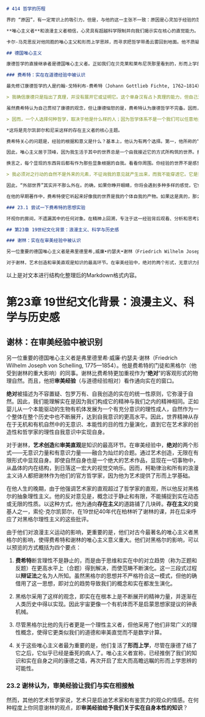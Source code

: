 ```markdown
# 414 哲学的历程

界的 “原因”，有一定常识上的吸引力，但是，与他的这一主张不一致：原因是心灵加于经验的范畴，不能用于经验所给的东西之外。后康德运动寻求用许多方式解决这个问题。德国唯心主义和浪漫主义否定我们像康德主张的那样，与终极实在相隔绝。虽然他们同意经验科学的世界只是一个显象体系，但他们没有得出实在自身是神秘不可及之域这一康德式的结论。相反，他们主张，当我们用恰当的方式接近它时，实在正是我们在经验中遭遇的东西。然而，他们把经验世界描述得比康德所想象的更宽泛和丰富，因为他们把道德、美学和宗教经验包括进它的范围内。

**唯心主义者**和浪漫主义者相信，心灵具有超越科学限制并向我们揭示实在核心的直觉能力。其他人，如实证主义者和功利主义者，主张科学描述的世界（康德的现象界）是唯一值得谈论的世界。这样，他们通过将讨论超验实在的意义全部取消，避免了在康德那里发现的成问题的二元论。既然我们经验到的唯一实在是感觉材料，因而他们主张科学只能描述经验中出现的规律性，但它不能做关于终极实在和任何其他形而上学实在的推测。

卡尔-马克思反对他同胞的唯心主父和形而上学思辨，而寻求把哲学带甬云雾回到地面。他不质疑形而上学,但主张它必须采用务实的科学唯物主义。最后，存在主义者提供了他们自己的替代康德哲学的东西。这个运动从它在19世纪最初的开端开始，就形成了两个版本。首先，索伦•克尔凯郭尔发起了宗教存在主义。对于克尔凯郭尔，存在着一个超越时空世界的超验实在，即上帝。在克尔凯郭尔看来，康德说科学和哲学理性不能向我们揭示这个实在是对的，因为上帝只能通过个人的信仰行为才能被知道。存在主义的第二个版本在弗里德里希-尼采的著作中采取了美学形式。尼采把康德的立场推向极端，说我们不能知道超出显象的任何实在，但是补充说，现象被主观需要和个人价值创造性地结构化。因而，没有绝对的东西，一切都是主观的。

## 德国唯心主义

康德哲学的直接继承者是德国唯心主义者。正如我们在贝克莱和莱布尼茨那里看到的，形而上学的唯心主义者并不必然有很高的理想（虽然这对于这样的哲学家通常是真的）。相反，唯心主义指的是万物都必须被理解为内在地依赖某种心理或精神实在的理论。虽然他们受康德影响，但康德之后的这些唯心主义者们却对康德狭隘的知识定义和关于心灵限度的定见感到不耐烦。根据他们的观点，康德过于谨慎的做法，让人类知识被判处居住在荒芜、狭小而平凡的地方，得不到任何精神的滋养。唯心主义者渴望无限（这招致他们的批判者给他们贴上“狂热求全”的标签）。因而，唯心主义者寻求冲破康德如此辛苦建造的认知论壁垒。这样做之后，他们希望心灵能够涵盖实在自身，而不只是显象世界。“涵盖”一词可能有误导性。因为它暗示一个独立存在的实在，心灵可以与之相关联也可以不相关联。然而，这正好是唯心主义者否定的。唯心主义者指责康德过于严苛地限制了经验的范围。（黑格尔轻蔑地讽刺康德的经验观是“这儿有一个鼻烟壶，那儿有一个烛台”。') 唯心主义者认为，领会实在世界不是通过对感觉材料片段的科学分析，而是一种由道德或审美经验提供的理智直观。既然终极实在是精神的而不是物质的，它就能支持显示在道德、艺术和宗教中的人类精神的最高抱负。

### 费希特：实在在道德经验中被认识

最先修订康德哲学的人是约翰-戈特利布-费希特（Johann Gottlieb Fichte, 1762—1814）。在1793年的信中，费希特陈述了他对康德的评价：

> 我确信康德只是指出了真理，并没有展开它或证明它。这个单身汉有占卜真理的能力，但自己没有意识到他所依赖的根据。

虽然费希特认为自己贯彻了康德的观念，但让康德恼怒的是，费希特认为康德哲学不完备。因而，康德否认他的观念与费希特有任何相似之处。费希特准备“如何”展开康德的洞见？他从自由观念出发来进行。尽管康德把自由作为道德的公设，费希特则把它移到了他哲学舞台的中心。在他看来，自由不仅是行动的预设，而且也是人类认知的预设。康德曾说，只有一套普遍的范畴来组织经验，因而我们不能选择如何看待世界。对于费希特，有许多不同的方式理解世界。这种修正的后果是把康德的哥白尼革命个人化了。世界是我的世界。我使用的范畴是那些让我的世界有意义的范畴。因此哲学开始于对终极原则的选择，而这一承诺的做出是基于气质而不是客观证据。用费希特自己的话说：

> 因而，一个人选择何种哲学，取决于他是什么样的人；因为哲学体系不是一个我们可以任意地拒绝或接受的死的物品；毋宁说它是一个被人所拥有的灵魂赋予生命的东西。

*这将是克尔凯郭尔和尼采这样的存在主义者的核心主题。

费希特关心的问题是，经验的根据和意义是什么？基本上，他认为有两个选择。第一，他所称的“独断论”在独立的外部实在（康德的物自体）中寻求经验的根基。这一进路用外部世界解释内部经验。这是科学家的立场，康德之前的理性主义者和经验主义者都采用这一立场。与之相反，费希特青睐唯心主义。根据这种观点，经验的根据存在于我们自己最深的本性——自我中。这一进路用我们的内部经验解释外部世界。如果我们像独断论者做的那样，把自己限制在科学知识中，我们将永远不能超出因果秩序，并且将把我们自己看作被动的对象，受制于自然的决定论机制。然而，通过一种理智直观，我们能逐渐意识到道德法则。正如康德所表明的，这要求我们把我们自己设想为自由的、自我决定的行动者，在一个将有意义的选项呈现给我们的世界中，完成我们的道德计划。那么，我们将如何看待我们自己和我们的世界？对于费希特，这不是一个理论问题，而是一个热切的实践问题。和20世纪的实用主义者（他们受到费希特的影响）一样，他认为，我们的信念不能通过形而上学论证来证明。相反，使得信念可行的是它影响我们生活和服务于我们目的的方式。例如，科学方法没有写在天上，并且“事实”也没有说出对它们自己的解释。我们选择科学地探究自然，这是因为我们相信这种方法有助于达成我们的目的并使我们的世界有意义。在最终的分析中，即使科学也以我们的主观承诺和从属实践信仰的行动为基础。

因此，唯心主义居于顶峰，因为我生活于其中的世界总是一个由我接近它的方式所构筑的世界。费希特为把自我作为经验的根基提供了进一步的动机。第一，我们知道内在世界优于外在世界，所以哲学家应该从这里出发。第二，如果我们从杂多的运动物质开始，我们将永远不能由此得出一个统一的心灵和意识。但是，如果我们从作为一个统一的创造性自我的内部经验出发，我们将有给其他一切事物意义的基础。你世界中的物项来来去去，但在它所有的实在性背后的是自我的恒常活动。为了展示世界的一切表现背后都有自我的存在这一事实，费希特曾对他的学生说：“先生们，想一下这面墙。”然后他说，“先生们，想一下想这面墙的那个人。”

换言之，每个显现的东西背后都有作为那些显象根据的自我。看看你周围。你经验的世界不是感觉材料的无意义片段的集合，而你像一个照相机镜头一样注视着它。相反，你经验的世界是由你的兴趣和价值构筑的，是一个你在其中做出选择和实现你道德理想的竞技场。根据费希特：

> 我必须对之行动的自然不是外来的元素，不征询我的意见就产生出来，而我不能穿透它。它是我自己的思维法则塑造出来的，因而必须与这些法则和谐一致；对于我，它必须彻底透明、可知和可穿透，包括它最幽深处。在它的所有现象中，它表达的不过是我的所是和我自己的关系；就像我肯定有希望认识我自己一样，我也肯定可能领会它。

因此，“外部世界”其实并不那么外在。的确，如果你睁开眼睛，你将会遇到多种多样的感觉，它们是你的经验无可逃避的一部分。然而，你不会遇到有意义的对象，除非你的心灵创造性地使它成为你的世界。你可以把世界看作你操纵和分析的运动着的物质，或者看作由你写作剧本的人类戏剧的世界，其中充满风流韵事和悲剧，或者看作你寻求通过你自己的道德努力来履行的责任的领域。然而，不论你怎样经验世界，它都总是以你自己的形象造出的世界。

在他的早期著作中，费希特使它听起来好像我的世界是我的个体自我的产物。如果这是真的，那么有多少人类认识者，就有多少世界。然而，在他后期的著作中，他表明世界是一个宇宙心灵或绝对自我的产物。起初，这个绝对自我听起来非常像上帝，但在费希特的解释中，这个“绝对”缺少西方传统神的概念的拟人化性质。它更像一个处于演化过程中的非个人的理性道德秩序。像我们自己的意识一样，它努力在完善的自我意识中实现它自己。事实上，人类意志或意识是绝对精神的表达。实在世界不是由时空秩序安排的死物的世界，而是一个我们参与其中的动态的精神过程。在我们的道德经验中，这个实在的最内在核心向我们敞开着。

### 23.1 尝试一下费希特的思想实验

环视你的房间，不遗漏其中的任何对象。在精神上回溯，专注于这一经验背后观看、分析和思考这些对象的自我。你是否认为这个新视角有启发性？你是否同意费希特的观点，认为你的自我以及它的所有兴趣和价值在构筑你的经验？你是否进一步同意他的观点，认为你的个体意识不是凭空产生的，而是某种你参与其中的更大的东西的表达？费希特试图用这个观点解决什么问题？它造成了什么问题？

## 第23章 19世纪文化背景：浪漫主义、科学与历史感

### 谢林：实在在审美经验中被认识

另一位重要的德国唯心主义者是弗里德里希,威廉•约瑟夫•谢林（Friedrich Wilhelm Joseph von Schelling, 1775—1854）。他是费希特的门徒和黑格尔（他受到谢林的重大影响）的同事。谢林比费希特更加重视作为“绝对”的客观形式的物理自然。而且，他把审美经验（与道德经验相对）看作通向实在的窗口。绝对被描述为不容置疑、包罗万有、自我创造的实在的统一性原则，它弥漫于自然。因此，我们能理解实在是因为我们构成它的精神与我们之内的精神相同。正如婴儿从一个本能驱动的生物有机体发展为一个有充分意识的理性成人，自然作为一个整体在整个历史中也不断展开达到自我意识的更高水平。因此，世界精神从存在于无机和有机自然中的无意识、本能性的目的性力量演化，直到它在艺术家的创造性和哲学家的理性自我意识中实现自身。

对于谢林，艺术创造和审美直观是知识的最高环节。在审美经验中，绝对的两个形式，无意识力量和有意识力量，融合为灿烂的合题。通过艺术创造，无限在有限形式中显现自身。即使自然自身也是一个绝大的艺术作品，显现在一切事物中，从晶体的内在结构，到日落这一宏大的视觉交响乐。因而，柯勒律治和所有的浪漫主义诗人都把谢林作为他们的官方哲学家，因为他为艺术提供了形而上学基础。在他人生的晚期，由于他强调艺术家的直观超过了哲学家的直观，所以他反对黑格尔的抽象理性主义。他的反对意见是，概念过于静止和有限，不能捕捉到实在动态或无限的性质。以这种方式，他为通向存在主义的道路铺了几块砖。存在主义的奠基人之一，索伦•克尔凯郭尔，在19世纪40年代在柏林听了谢林的课，并在后来呼应了对黑格尔理性主义的这些批评。
```

以上是对文本进行结构化整理后的Markdown格式内容。

# 第23章 19世纪文化背景：浪漫主义、科学与历史感

## 谢林：在审美经验中被识别

另一位重要的德国唯心主义者是弗里德里希·威廉·约瑟夫·谢林（Friedrich Wilhelm Joseph von Schelling, 1775—1854）。他是费希特的门徒和黑格尔（他受到谢林的重大影响）的同事。谢林比费希特更加重视作为“**绝对**”的客观形式的物理自然。而且，他把**审美经验**（与道德经验相对）看作通向实在的窗口。

**绝对**被描述为不容置疑、包罗万有、自我创造的实在的统一性原则，它弥漫于自然。因此，我们能理解实在是因为我们构成它的精神与我们之内的精神相同。正如婴儿从一个本能驱动的生物有机体发展为一个有充分意识的理性成人，自然作为一个整体在整个历史中也不断展开，达到自我意识的更高水平。因此，世界精神从存在于无机和有机自然中的无意识、本能性的目的性力量演化，直到它在艺术家的创造性和哲学家的理性自我意识中实现自身。

对于谢林，**艺术创造**和**审美直观**是知识的最高环节。在审美经验中，**绝对**的两个形式——无意识力量和有意识力量——融合为灿烂的合题。通过艺术创造，无限在有限形式中显现自身。即使自然自身也是一个绝大的艺术作品，显现在一切事物中，从晶体的内在结构，到日落这一宏大的视觉交响乐。因而，柯勒律治和所有的浪漫主义诗人都把谢林作为他们的官方哲学家，因为他为艺术提供了形而上学基础。

在他人生的晚期，由于他强调艺术家的直观超过了哲学家的直观，所以他反对黑格尔的抽象理性主义。他的反对意见是，概念过于静止和有限，不能捕捉到实在动态或无限的性质。以这种方式，他为通向**存在主义**的道路铺了几块砖。**存在主义**的奠基人之一，索伦·克尔凯郭尔，在19世纪40年代在柏林听了谢林的课，并在后来呼应了对黑格尔理性主义的这些批评。

由于他们对浪漫主义运动的影响，更重要的是，他们对古今最著名的唯心主义者黑格尔的影响，使得费希特和谢林的唯心主义意义重大。他们对黑格尔的影响，可以以预览的方式概括为四个要点：

1. **费希特**断言理性不是静止的，而是由于思维和实在中的对立趋势（称为正题和反题）在更高水平上（合题）得到解决，而使范畴不断演化。这一三段式过程以**辩证法**之名为人所知。虽然黑格尔的思想并不严格符合这一模式，但他的确借用了这一思想，即对立的趋势导致我们的概念和实在都发生演化。
   
2. 黑格尔采用了这样的观念，即实在在根本上是不断展开的精神力量，并逐渐在人类历史中得以实现。因此宇宙更像一个有机体而不是启蒙思想家提议的钟表机械。
   
3. 尽管黑格尔比他的先行者更是一个理性主义者，但他采用了他们非常广义的理性概念，使得它更类似我们的道德和审美直觉而不是数学计算。
   
4. 关于这些唯心主义者最为重要的是，他们复活了**形而上学**，尽管在康德了结了它之后，它似乎已经是垂死的病人了。唯心主义者宣称，已经推倒了我们的知识和实在自身之间的康德之墙，再次开启了宏大而高瞻远瞩的形而上学思辨的可能性。

### 23.2 谢林认为，审美经验让我们与实在相接触

然而，其他的艺术哲学家说，艺术只是启迪艺术家和有鉴赏力的观众的情感。在何种程度上你同意谢林的观点，即**审美经验给予我们关于实在自身本性的知识**？